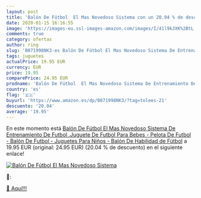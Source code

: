 ```yaml
---
layout: post
title: 'Balón De Fútbol  El Mas Novedoso Sistema con un 20.04 % de descuento'
date: 2020-01-15 16:16:55
image: 'https://images-eu.ssl-images-amazon.com/images/I/41l9kJXK%2BtL._SL200_.jpg'
comments: true
category: ofertas
author: ring
slug: 'B071998NK3-es Balón De Fútbol El Mas Novedoso Sistema De Entrenamiento...'
tags: juguetes
actualPrice: 19.95 EUR
currency: EUR
price: 19.95
comparePrice: 24.95 EUR
prodname: 'Balón De Fútbol  El Mas Novedoso Sistema De Entrenamiento De Futbol .Juguete De Futbol Para Bebes - Pelota De Futbol - Balón De Futbol - Juguetes Para Niños - Balón De Habilidad de Fútbol'
country: 'es'
flag: '🇪🇸'
buyurl: 'https://www.amazon.es/dp/B071998NK3/?tag=tolees-21'
descuento: '20.04'
average: '19.95'
---
```


En este momento está [Balón De Fútbol  El Mas Novedoso Sistema De Entrenamiento De Futbol .Juguete De Futbol Para Bebes - Pelota De Futbol - Balón De Futbol - Juguetes Para Niños - Balón De Habilidad de Fútbol](https://www.amazon.es/dp/B071998NK3/?tag=tolees-21) a 19.95 EUR (original: 24.95 EUR) (20.04 %  de descuento) en el siguiente enlace!

[![Balón De Fútbol  El Mas Novedoso Sistema](https://images-eu.ssl-images-amazon.com/images/I/41l9kJXK%2BtL._SL200_.jpg)](https://www.amazon.es/dp/B071998NK3/?tag=tolees-21)

🔎:


[🛒 Aquí!!!](https://www.amazon.es/dp/B071998NK3/?tag=tolees-21)

